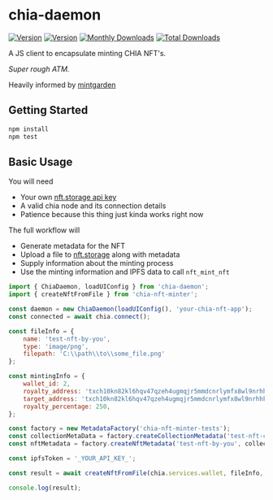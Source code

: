 # chia-daemon

  <a href="https://www.npmjs.com/package/chia-nft-minter"><img src="https://img.shields.io/npm/v/chia-nft-minter.svg?sanitize=true" alt="Version"></a>
  <a href="https://www.npmjs.com/package/chia-nft-minter"><img src="https://img.shields.io/npm/l/chia-nft-minter.svg?sanitize=true" alt="Version"></a>
  <a href="https://www.npmjs.com/package/chia-nft-minter"><img src="https://img.shields.io/npm/dm/chia-nft-minter.svg?sanitize=true" alt="Monthly Downloads"></a>
  <a href="https://www.npmjs.com/package/chia-nft-minter"><img src="https://img.shields.io/npm/dt/chia-nft-minter.svg?sanitize=true" alt="Total Downloads"></a>

A JS client to encapsulate minting CHIA NFT's.

_Super rough ATM._

Heavily informed by [mintgarden](https://github.com/mintgarden-io/mintgarden-studio)

## Getting Started

```bash
npm install
npm test
```

## Basic Usage

You will need

- Your own [nft.storage api key](https://nft.storage/docs/#get-an-api-token)
- A valid chia node and its connection details
- Patience because this thing just kinda works right now

The full workflow will

- Generate metadata for the NFT
- Upload a file to [nft.storage](https://nft.storage) along with metadata
- Supply information about the minting process
- Use the minting information and IPFS data to call `nft_mint_nft`

```javascript
import { ChiaDaemon, loadUIConfig } from 'chia-daemon';
import { createNftFromFile } from 'chia-nft-minter';

const daemon = new ChiaDaemon(loadUIConfig(), 'your-chia-nft-app');
const connected = await chia.connect();

const fileInfo = {
    name: 'test-nft-by-you',
    type: 'image/png',
    filepath: 'C:\\path\\to\\some_file.png'
};

const mintingInfo = {
    wallet_id: 2,
    royalty_address: 'txch10kn82kl6hqv47qzeh4ugmqjr5mmdcnrlymfx8wl9nrhhkyxnzfkspna7l9',
    target_address: 'txch10kn82kl6hqv47qzeh4ugmqjr5mmdcnrlymfx8wl9nrhhkyxnzfkspna7l9',
    royalty_percentage: 250,
};

const factory = new MetadataFactory('chia-nft-minter-tests');
const collectionMetaData = factory.createCollectionMetadata('test-nft-collection-by-you');
const nftMetadata = factory.createNftMetadata('test-nft-by-you', collectionMetaData);

const ipfsToken = '_YOUR_API_KEY_';

const result = await createNftFromFile(chia.services.wallet, fileInfo, mintingInfo, nftMetadata, ipfsToken);

console.log(result);
```
